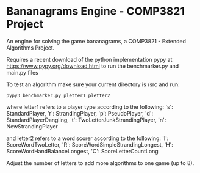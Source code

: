 # Bananagrams Engine - COMP3821 Project
An engine for solving the game bananagrams, a COMP3821 - Extended Algorithms Project.

Requires a recent download of the python implementation pypy at https://www.pypy.org/download.html to run the benchmarker.py and main.py files

To test an algorithm make sure your current directory is /src and run:
```
pypy3 benchmarker.py pletter1 pletter2
```
where letter1 refers to a player type according to the following:
's': StandardPlayer,
'r': StrandingPlayer,
'p': PseudoPlayer,
'd': StandardPlayerDangling,
't': TwoLetterJunkStrandingPlayer,
'n': NewStrandingPlayer

and letter2 refers to a word scorer according to the following:
'l': ScoreWordTwoLetter,
'R': ScoreWordSimpleStrandingLongest,
'H': ScoreWordHandBalanceLongest,
'C': ScoreLetterCountLong

Adjust the number of letters to add more algorithms to one game (up to 8).
